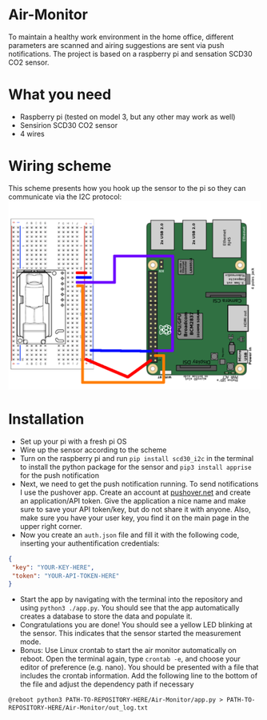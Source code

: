 # Air-Monitor
To maintain a healthy work environment in the home office, different parameters are scanned and airing suggestions are sent via push notifications. The project is based on a raspberry pi and sensation SCD30 CO2 sensor.

# What you need
* Raspberry pi (tested on model 3, but any other may work as well)
* Sensirion SCD30 CO2 sensor
* 4 wires 

# Wiring scheme
This scheme presents how you hook up the sensor to the pi so they can communicate via the I2C protocol:
![](./images/Wiring_pi.png)

# Installation
* Set up your pi with a fresh pi OS 
* Wire up the sensor according to the scheme
* Turn on the raspberry pi and run `pip install scd30_i2c` in the terminal to install the python package for the sensor and `pip3 install apprise` for the push notification
* Next, we need to get the push notification running. To send notifications I use the pushover app. Create an account at [pushover.net](https://pushover.net) and create an application/API token. Give the application a nice name and make sure to save your API token/key, but do not share it with anyone. Also, make sure you have your user key, you find it on the main page in the upper right corner.
* Now you create an `auth.json` file and fill it with the following code, inserting your authentification credentials:
```json
{
 "key": "YOUR-KEY-HERE",
 "token": "YOUR-API-TOKEN-HERE"
}
```
* Start the app by navigating with the terminal into the repository and using  `python3 ./app.py`. You should see that the app automatically creates a database to store the data and populate it.
* Congratulations you are done! You should see a yellow LED blinking at the sensor. This indicates that the sensor started the measurement mode.
* Bonus: Use Linux crontab to start the air monitor automatically on reboot. Open the terminal again, type `crontab -e`, and choose your editor of preference (e.g. nano). You should be presented with a file that includes the crontab information. Add the following line to the bottom of the file and adjust the dependency path if necessary 
``` 
@reboot python3 PATH-TO-REPOSITORY-HERE/Air-Monitor/app.py > PATH-TO-REPOSITORY-HERE/Air-Monitor/out_log.txt
```
